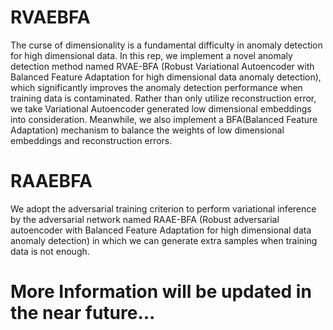 # RVAEBFA
The curse of dimensionality is a fundamental difficulty in anomaly detection for high dimensional data. In this rep, we implement a novel anomaly detection method named RVAE-BFA (Robust Variational Autoencoder with Balanced Feature Adaptation for high dimensional data anomaly detection), which significantly improves the anomaly detection performance when training data is contaminated. Rather than only utilize reconstruction error, we take Variational Autoencoder generated low dimensional embeddings into consideration. Meanwhile, we also implement a BFA(Balanced Feature Adaptation) mechanism to balance the weights of low dimensional embeddings and reconstruction errors. 

# RAAEBFA
We adopt the adversarial training criterion to perform variational inference by the adversarial network named RAAE-BFA (Robust adversarial autoencoder with Balanced Feature Adaptation for high dimensional data anomaly detection) in which we can generate extra samples when training data is not enough.

# More Information will be updated in the near future...